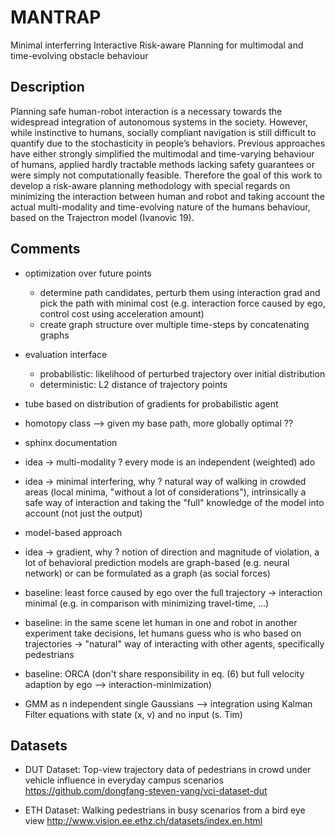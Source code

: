 # MANTRAP
Minimal interferring Interactive Risk-aware Planning for multimodal and time-evolving obstacle behaviour

## Description
Planning safe human-robot interaction is a necessary towards the widespread integration of autonomous systems in the 
society. However, while instinctive to humans, socially compliant navigation is still difficult to quantify due to the 
stochasticity in people’s behaviors. Previous approaches have either strongly simplified the multimodal and time-varying
behaviour of humans, applied hardly tractable methods lacking safety guarantees or were simply not computationally 
feasible. Therefore the goal of this work to develop a risk-aware planning methodology with special regards on 
minimizing the interaction between human and robot and taking account the actual multi-modality and time-evolving nature
of the humans behaviour, based on the Trajectron model (Ivanovic 19).  

## Comments
* optimization over future points 
    * determine path candidates, perturb them using interaction grad and pick the path with minimal cost 
    (e.g. interaction force caused by ego, control cost using acceleration amount) 
    * create graph structure over multiple time-steps by concatenating graphs
* evaluation interface
    * probabilistic: likelihood of perturbed trajectory over initial distribution
    * deterministic: L2 distance of trajectory points
* tube based on distribution of gradients for probabilistic agent
* homotopy class --> given my base path, more globally optimal ??
* sphinx documentation 

* idea -> multi-modality ? every mode is an independent (weighted) ado
* idea -> minimal interfering, why ? natural way of walking in crowded areas (local minima, "without a lot of 
considerations"), intrinsically a safe way of interaction and taking the "full" knowledge of the model into account (not 
just the output)
* model-based approach 
* idea -> gradient, why ? notion of direction and magnitude of violation, a lot of behavioral prediction models are 
graph-based (e.g. neural network) or can be formulated as a graph (as social forces)
 
* baseline: least force caused by ego over the full trajectory -> interaction minimal (e.g. in comparison with 
minimizing travel-time, ...)
* baseline: in the same scene let human in one and robot in another experiment take decisions, let humans guess who is 
who based on trajectories -> "natural" way of interacting with other agents, specifically pedestrians
* baseline: ORCA (don't share responsibility in eq. (6) but full velocity 
adaption by ego --> interaction-minimization)

* GMM as n independent single Gaussians --> integration using Kalman Filter 
equations with state (x, v) and no input (s. Tim)

## Datasets 
* DUT Dataset: Top-view trajectory data of pedestrians in crowd under vehicle influence in everyday campus scenarios
https://github.com/dongfang-steven-yang/vci-dataset-dut

* ETH Dataset: Walking pedestrians in busy scenarios from a bird eye view 
http://www.vision.ee.ethz.ch/datasets/index.en.html